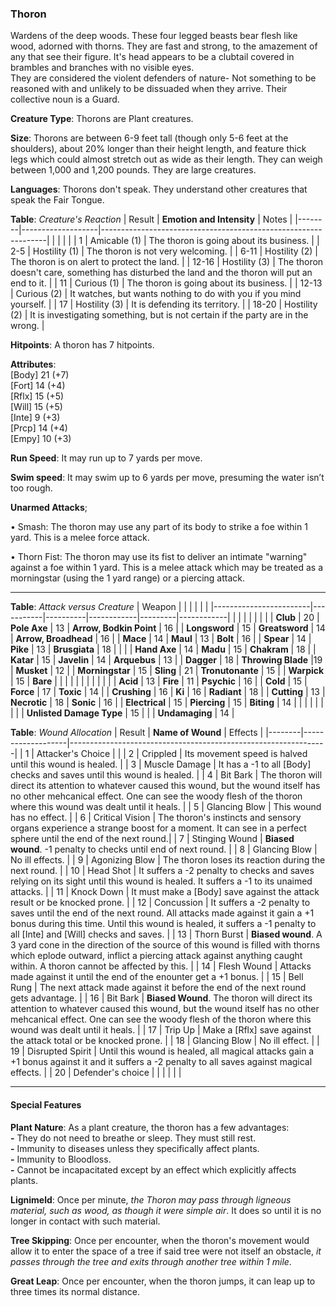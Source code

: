 ### Thoron
Wardens of the deep woods. These four legged beasts bear flesh like wood, adorned with thorns. They are fast and strong, to the amazement of any that see their figure. It's head appears to be a clubtail covered in brambles and branches with no visible eyes.  
They are considered the violent defenders of nature- Not something to be reasoned with and unlikely to be dissuaded when they arrive. Their collective noun is a Guard.

**Creature Type**: Thorons are Plant creatures.

**Size**: Thorons are between 6-9 feet tall (though only 5-6 feet at the shoulders), about 20% longer than their height length, and feature thick legs which could almost stretch out as wide as their length. They can weigh between 1,000 and 1,200 pounds. They are large creatures.

**Languages**: Thorons don't speak. They understand other creatures that speak the Fair Tongue.

**Table**: *Creature's Reaction*
| Result | **Emotion and Intensity** | Notes        |
|--------|-------------------|----------------------------------------------------------------|
|        |                                                |                                   |
|    1   | Amicable (1) | The thoron is going about its business. |
|   2-5  | Hostility (1)  | The thoron is not very welcoming. |
|  6-11  | Hostility (2)     | The thoron is on alert to protect the land. |
|  12-16 | Hostility (3)  | The thoron doesn't care, something has disturbed the land and the thoron will put an end to it. |
|    11  | Curious (1) | The thoron is going about its business. |
|  12-13 | Curious (2) | It watches, but wants nothing to do with you if you mind yourself. |
|   17   | Hostility (3) | It is defending its territory. |
|  18-20 | Hostility (2)     | It is investigating something, but is not certain if the party are in the wrong. |

**Hitpoints**: A thoron has 7 hitpoints.

**Attributes**:  
[Body] 21 (+7)  
[Fort] 14 (+4)  
[Rflx] 15 (+5)  
[Will] 15 (+5)  
[Inte] 9 (+3)  
[Prcp] 14 (+4)  
[Empy] 10 (+3)  

**Run Speed**: It may run up to 7 yards per move.

**Swim speed**: It may swim up to 6 yards per move, presuming the water isn’t too rough.

**Unarmed Attacks**;

 • Smash: The thoron may use any part of its body to strike a foe within 1 yard. This is a melee force attack.

 • Thorn Fist: The thoron may use its fist to deliver an intimate "warning" against a foe within 1 yard. This is a melee attack which may be treated as a morningstar (using the 1 yard range) or a piercing attack.

---------------------

**Table**: *Attack versus Creature*
| Weapon                 |          |            |         |            |         |
|------------------------|-----------|----------|------------|---------|------------|
|                        |          |            |         |            |         |
| **Club**                   | 20   | **Pole Axe** | 13     | **Arrow, Bodkin Point**    | 16    |
| **Longsword**              | 15    | **Greatsword** | 14     | **Arrow, Broadhead**       | 16    |
| **Mace**                   | 14    | **Maul** | 13     | **Bolt** | 16    |
| **Spear**                  | 14     | **Pike** | 13     | **Brusgiata** | 18     |  |     |
| **Hand Axe**               | 14     | **Madu** | 15     | **Chakram** | 18    |
| **Katar**                  | 15     | **Javelin** | 14    | **Arquebus** | 13    |
| **Dagger**                 | 18     | **Throwing Blade** |19    | **Musket** | 12    |
| **Morningstar**            | 15     | **Sling** | 21    | **Tronutonante** | 15    |
| **Warpick**                | 15     | **Bare** |     |  |     |
|                        |           |          |            |         |            |
| **Acid**                   | 13     | **Fire** | 11     | **Psychic** | 16     |
| **Cold**                   | 15     | **Force** | 17     | **Toxic**  | 14     |
| **Crushing**               | 16     | **Ki** | 16     | **Radiant** | 18     |
| **Cutting**                | 13     | **Necrotic** | 18     | **Sonic** | 16    |
| **Electrical**             | 15     | **Piercing** | 15     | **Biting** | 14    |
|                        |           |          |            |         |            |
| **Unlisted Damage Type** | 15 |    |     | **Undamaging** | 14 |



**Table**: *Wound Allocation*
| Result | **Name of Wound** | Effects                                                        |
|--------|-------------------|----------------------------------------------------------------|
|   1    | Attacker's Choice |                                                                |
|   2    | Crippled          | Its movement speed is halved until this wound is healed.      |
|   3    | Muscle Damage     | It has a -1 to all [Body] checks and saves until this wound is healed. |
|   4    | Bit Bark       | The thoron will direct its attention to whatever caused this wound, but the wound itself has no other mehcanical effect. One can see the woody flesh of the thoron where this wound was dealt until it heals. |
|   5    | Glancing Blow      | This wound has no effect. |
|   6    | Critical Vision    | The thoron's instincts and sensory organs experience a strange boost for a moment. It can see in a perfect sphere until the end of the next round.|
|   7    | Stinging Wound   | **Biased wound**. -1 penalty to checks until end of next round. |
|   8    | Glancing Blow     | No ill effects.                                     |
|   9    | Agonizing Blow     | The thoron loses its reaction during the next round. |
|   10   | Head Shot        | It suffers a -2 penalty to checks and saves relying on its sight until this wound is healed. It suffers a -1 to its unaimed attacks. |
|   11   | Knock Down        | It must make a [Body] save against the attack result or be knocked prone. |
|   12   | Concussion        | It suffers a -2 penalty to saves until the end of the next round. All attacks made against it gain a +1 bonus during this time. Until this wound is healed, it suffers a -1 penalty to all [Inte] and [Will] checks and saves. |
|   13   | Thorn Burst       | **Biased wound**. A 3 yard cone in the direction of the source of this wound is filled with thorns which eplode outward, inflict a piercing attack against anything caught within. A thoron cannot be affected by this.  |
|   14   | Flesh Wound       | Attacks made against it until the end of the enounter get a +1 bonus. |
|   15   | Bell Rung         | The next attack made against it before the end of the next round gets advantage.  |
|   16   | Bit Bark       | **Biased Wound**. The thoron will direct its attention to whatever caused this wound, but the wound itself has no other mehcanical effect. One can see the woody flesh of the thoron where this wound was dealt until it heals. |
|   17   | Trip Up           | Make a [Rflx] save against the attack total or be knocked prone.                                  |
|   18   | Glancing Blow         | No ill effect. |
|   19   | Disrupted Spirit  | Until this wound is healed, all magical attacks gain a +1 bonus against it and it suffers a -2 penalty to all saves against magical effects. |
|   20   | Defender's choice |                                   |
|        |                                                |                                   |

---------------------

#### Special Features

**Plant Nature**: As a plant creature, the thoron has a few advantages:  
**-** They do not need to breathe or sleep. They must still rest.  
**-** Immunity to diseases unless they specifically affect plants.  
**-** Immunity to Bloodloss.  
**-** Cannot be incapacitated except by an effect which explicitly affects plants.  

**Lignimeld**: Once per minute, _the Thoron may pass through ligneous material, such as wood, as though it were simple air_. It does so until it is no longer in contact with such material.

**Tree Skipping**: Once per encounter, when the thoron's movement would allow it to enter the space of a tree if said tree were not itself an obstacle, _it passes through the tree and exits through another tree within 1 mile_. 

**Great Leap**: Once per encounter, when the thoron jumps, it can leap up to three times its normal distance.
